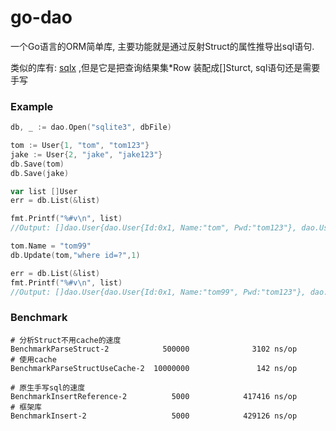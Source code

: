 # go-dao

一个Go语言的ORM简单库, 主要功能就是通过反射Struct的属性推导出sql语句.

类似的库有: [sqlx](https://github.com/jmoiron/sqlx) ,但是它是把查询结果集*Row 装配成[]Sturct, sql语句还是需要手写


### Example

```go
db, _ := dao.Open("sqlite3", dbFile)

tom := User{1, "tom", "tom123"}
jake := User{2, "jake", "jake123"}
db.Save(tom)
db.Save(jake)

var list []User
err = db.List(&list)

fmt.Printf("%#v\n", list)
//Output: []dao.User{dao.User{Id:0x1, Name:"tom", Pwd:"tom123"}, dao.User{Id:0x2, Name:"jake", Pwd:"jake123"}}

tom.Name = "tom99"
db.Update(tom,"where id=?",1)

err = db.List(&list)
fmt.Printf("%#v\n", list)
//Output: []dao.User{dao.User{Id:0x1, Name:"tom99", Pwd:"tom123"}, dao.User{Id:0x2, Name:"jake", Pwd:"jake123"}}
```

### Benchmark

```
# 分析Struct不用cache的速度
BenchmarkParseStruct-2            500000              3102 ns/op
# 使用cache
BenchmarkParseStructUseCache-2  10000000               142 ns/op

# 原生手写sql的速度
BenchmarkInsertReference-2          5000            417416 ns/op
# 框架库
BenchmarkInsert-2                   5000            429126 ns/op
```